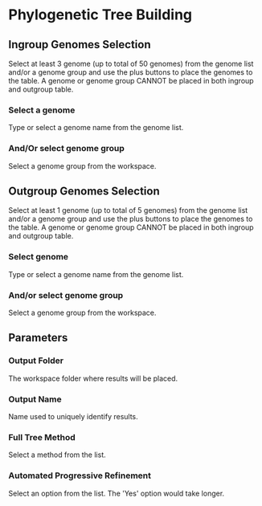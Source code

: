 # Phylogenetic Tree Building

## Ingroup Genomes Selection

Select at least 3 genome (up to total of 50 genomes) from the genome
list and/or a genome group and use the plus buttons to place the genomes
to the table. A genome or genome group CANNOT be placed in both ingroup
and outgroup table.

### Select a genome
Type or select a genome name from the genome list.

### And/Or select genome group
Select a genome group from the workspace.

## Outgroup Genomes Selection

Select at least 1 genome (up to total of 5 genomes) from the genome list
and/or a genome group and use the plus buttons to place the genomes to
the table. A genome or genome group CANNOT be placed in both ingroup and
outgroup table.

### Select genome
Type or select a genome name from the genome list.

### And/or select genome group
Select a genome group from the workspace.

## Parameters

### Output Folder
The workspace folder where results will be placed.

### Output Name
Name used to uniquely identify results.

### Full Tree Method
Select a method from the list.

### Automated Progressive Refinement
Select an option from the list. The 'Yes' option would take longer.

